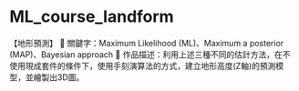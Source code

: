 # ML_course_landform
【地形預測】
	關鍵字：Maximum Likelihood (ML)、Maximum a posterior (MAP)、Bayesian approach
	作品描述：利用上述三種不同的估計方法，在不使用現成套件的條件下，使用手刻演算法的方式，建立地形高度(Z軸)的預測模型，並繪製出3D圖。

